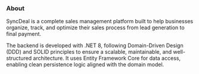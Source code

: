### About

SyncDeal is a complete sales management platform built to help businesses organize, track, and optimize their sales process from lead generation to final payment.

The backend is developed with .NET 8, following Domain-Driven Design (DDD) and SOLID principles to ensure a scalable, maintainable, and well-structured architecture.
It uses Entity Framework Core for data access, enabling clean persistence logic aligned with the domain model.